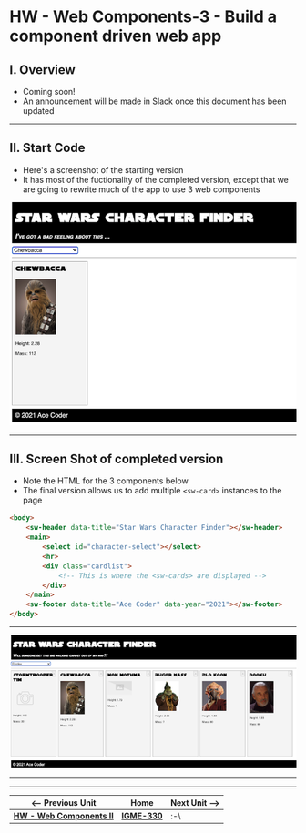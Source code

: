 # HW - Web Components-3 - Build a component driven web app

## I. Overview

- Coming soon!
- An announcement will be made in Slack once this document has been updated

<hr>

## II. Start Code

<!--- - Start files are here: [](_files/) -->
- Here's a screenshot of the starting version
- It has most of the fuctionality of the completed version, except that we are going to rewrite much of the app to use 3 web components

![screenshot](_images/_wc/HW-wc-9.png)

<hr>

## III. Screen Shot of completed version

- Note the HTML for the 3 components below
- The final version allows us to add multiple `<sw-card>` instances to the page

```html
<body>
	<sw-header data-title="Star Wars Character Finder"></sw-header>
	<main>
		<select id="character-select"></select>
		<hr>
		<div class="cardlist">
			<!-- This is where the <sw-cards> are displayed -->
		</div>
	</main>
	<sw-footer data-title="Ace Coder" data-year="2021"></sw-footer>
</body>
```

<hr>

![screenshot](_images/_wc/HW-wc-10.png)

<hr><hr>

| <-- Previous Unit | Home | Next Unit -->
| --- | --- | --- 
|  [**HW - Web Components II**](HW-wc-2.md)  |  [**IGME-330**](../README.md) | :-\
